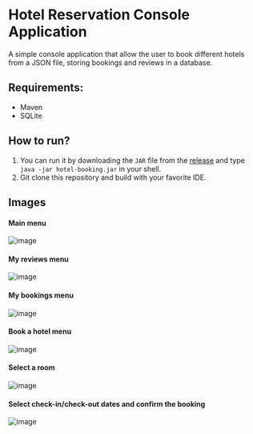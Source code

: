 # Hotel Reservation Console Application
A simple console application that allow the user to book different hotels from a JSON file, storing bookings and reviews in a database.

## Requirements:
- Maven
- SQLite

## How to run?
1. You can run it by downloading the ```JAR``` file from the [release](https://github.com/alexandrubunea/hotel-reservation-console-app/releases/tag/v1.0) and type ```java -jar hotel-booking.jar``` in your shell.
2. Git clone this repository and build with your favorite IDE.

## Images
#### Main menu
![image](https://github.com/alexandrubunea/hotel-reservation-console-app/assets/57671457/46e8316b-ff45-496f-99c5-21fa5288e1dd)
#### My reviews menu
![image](https://github.com/alexandrubunea/hotel-reservation-console-app/assets/57671457/1819ced3-867d-4596-80f7-ddbf05cbf91a)
#### My bookings menu
![image](https://github.com/alexandrubunea/hotel-reservation-console-app/assets/57671457/e76e8bfb-17c0-4369-809b-4c1366c81173)
#### Book a hotel menu
![image](https://github.com/alexandrubunea/hotel-reservation-console-app/assets/57671457/fa2c7160-12c1-4fd0-b5c3-1ad778e2663d)
#### Select a room
![image](https://github.com/alexandrubunea/hotel-reservation-console-app/assets/57671457/b7c3b423-d82f-4e91-9dad-592d4571aa0f)
#### Select check-in/check-out dates and confirm the booking
![image](https://github.com/alexandrubunea/hotel-reservation-console-app/assets/57671457/7f9290d4-819b-47a0-a4a5-29ba9bf5b465)
